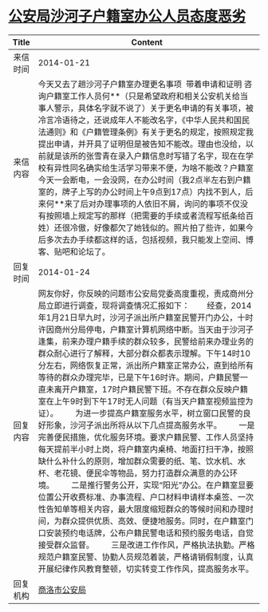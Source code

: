 # <a href="http://www.shangluo.gov.cn/zmhd/ldxxxx.jsp?urltype=leadermail.LeaderMailContentUrl&wbtreeid=1112&leadermailid=2243">公安局沙河子户籍室办公人员态度恶劣</a>
|Title|Content|
|:---:|---|
|来信时间|2014-01-21|
|来信内容|今天又去了趟沙河子户籍室办理更名事项  带着申请和证明 咨询户籍室工作人员何**（只是希望政府和相关公安机关给当事人警示，具体名字就不说了）关于更名申请的有关事项，被冷言冷语待之，还说成年人不能改名字，《中华人民共和国民法通则》和《户籍管理条例》有关于更名的规定，按照规定我提出申请，并开具了证明但是被告知不能改。理由也没给，以前就是该所的张雪青在录入户籍信息时写错了名字，现在在学校有异性同名确实给生活学习带来不便，为啥不能改？户籍室今天一会断电，一会没网，在办公时间（我2点半左右到户籍室的，牌子上写的办公时间上午9点到17点）内找不到人，后来何**来了后对办理事项的人依旧不屑，询问的事项不仅没有按照墙上规定写的那样（把需要的手续或者流程写纸条给百姓）还很冷傲，好像都欠了她钱似的。照片拍了些许，如果今后多次去办手续都这样的话，包括视频，我只能发上空间、博客、贴吧和论坛了。|
|回复时间|2014-01-24|
|回复内容|网友你好，你反映的问题市公安局党委高度重视，责成商州分局立即进行调查，现将调查情况汇报如下：        经查，2014年1月21日早九时，沙河子派出所户籍室民警开门办公，十时许因商州分局停电，户籍室计算机网络中断。当天由于沙河子逢集，前来办理户籍手续的群众较多，民警给前来办理业务的群众耐心进行了解释，大部分群众都表示理解。下午14时10分左右，网络恢复正常，派出所户籍室正常办公，直到给所有等待的群众办理完毕，已是下午16时许。期间，户籍民警一直未离开户籍室，17时户籍民警下班。不存在群众反映户籍室在上午9时到下午17时无人问题（有当天户籍室视频监控为证）。        为进一步提高户籍室服务水平，树立窗口民警的良好形象，沙河子派出所将从以下几点提高服务水平。        一是完善便民措施，优化服务环境。要求户籍民警、工作人员坚持每天提前半小时上岗，将户籍室内桌椅、地面打扫干净，按照缺什么补什么的原则，增加群众需要的纸、笔、饮水机、水杯、老花镜、便民伞等物品，努力打造群众满意的办公环境。        二是推行警务公开，实现“阳光”办公。在户籍室显要位置公开收费标准、办事流程、户口材料申请样本桌签、一次性告知单等相关内容，最大限度缩短群众的等候时间和办理时间，为群众提供优质、高效、便捷地服务。同时，在户籍室门口安装预约电话牌，公布户籍民警电话和预约服务电话，自觉接受群众监督。        三是改进工作作风，严格执法执勤。严格规范户籍室民警、协勤人员规范着装，严格请销假制度，认真开展纪律作风教育整顿，切实转变工作作风，提高服务水平。|
|回复机构|<a href="../../categories/agencies/商洛市公安局.md">商洛市公安局</a>|
